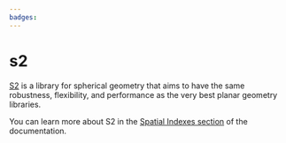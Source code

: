 ```yaml
---
badges:
---
```

# s2

[S2](https://s2geometry.io/) is a library for spherical geometry that aims to have the same robustness, flexibility, and performance as the very best planar geometry libraries.

You can learn more about S2 in the [Spatial Indexes section](https://docs.carto.com/data-and-analysis/analytics-toolbox-for-redshift/key-concepts/spatial-indexes#s2) of the documentation.

